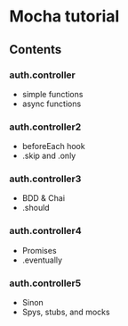 # Mocha tutorial

## Contents

### auth.controller

- simple functions
- async functions

### auth.controller2

- beforeEach hook
- .skip and .only

### auth.controller3

- BDD & Chai
- .should

### auth.controller4

- Promises
- .eventually

### auth.controller5

- Sinon
- Spys, stubs, and mocks
